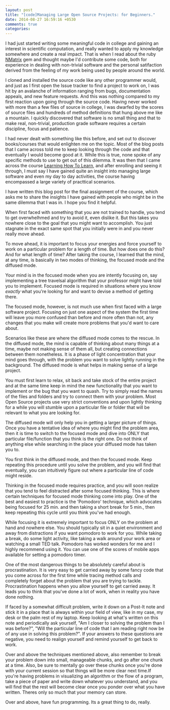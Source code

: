 ```yaml
---
layout: post
title: "[code]Managing Large Open Source Projects: for Beginners."
date: 2014-08-27 16:59:16 +0530
comments: true
categories: 
---
```


I had just started writing some meaningful code in college and gaining an interest in scientific computation, and really wanted to apply my knowledge somewhere and create a real impact. That is when I read about the ruby [NMatrix](https://github.com/sciruby/nmatrix) gem and thought maybe I'd contribute some code, both for experience in dealing with non-trivial software and the personal satifaction derived from the feeling of my work being used by people around the world.

I cloned and installed the source code like any other programmer would, and just as I first open the Issue tracker to find a project to work on, I was hit by an avalanche of information ranging from bugs, documentation appeals, and new feature requests. And this was nothing compared to my first reaction upon going through the source code. Having never worked with more than a few files of source in college, I was dwarfed by the scores of source files and hundreds of method definitions that hung above me like a mountain. I quickly discovered that software is no small thing and that to make real, non-trivial, production grade software requires a certain discipline, focus and patience.

I had never dealt with something like this before, and set out to discover books/courses that would enlighten me on the topic. Most of the blog posts that I came across told me to keep looking through the code and that eventually I would become good at it. While this is true, none spoke of any specific methods to use to get out of this dilemma. It was then that I came across the course [Learning How To Learn](https://www.coursera.org/course/learning), and after enrolling and seeing it through, I must say I have gained quite an insight into managing large software and even my day to day activities, the course having encompassed a large variety of practtical scenarios.

I have written this blog post for the final assignment of the course, which asks me to share the insights I have gained with people who might be in the same dilemma that I was in. I hope you find it helpful.

When first faced with something that you are not trained to handle, you tend to get overwhelhmed and try to avoid it, even dislike it. But this takes you nowhere close to the goal that you might want to accomplish. You just stagnate in the exact same spot that you initially were in and you never really move ahead.

To move ahead, it is important to focus your energies and force yourself to work on a particular problem for a length of time. But how does one do this? And for what length of time? After taking the course, I learned that the mind, at any time, is basically in two modes of thinking, the focused mode and the diffused mode.

Your mind is in the focused mode when you are intently focusing on, say implementing a tree travelsal algorithm that your professor might have told you to implement. Focused mode is required in situations where you know *exactly* what you're looking for and want to devise a method of getting there.

The focused mode, however, is not much use when first faced with a large software project. Focusing on just one aspect of the system the first time will leave you more confused than before and more often than not, any changes that you make will create more problems that you'd want to care about.

Scenarios like these are where the diffused mode comes to the rescue. In the diffused mode, the mind is capable of thinking about many things at a time, maybe not making sense of them all, but creating connections between them nonetheless. It is a phase of light concentration that your mind goes through, with the problem you want to solve lightly running in the background. The diffused mode is what helps in making sense of a large project.

You must first learn to relax, sit back and take stock of the entire project and at the same time keep in mind the new functionality that you want to implement or the bug that you want to quash. Try to simply read the names of the files and folders and try to connect them with your problem. Most Open Source projects use very strict conventions and upon lightly thinking for a while you will stumble upon a particular file or folder that will be relevant to what you are looking for.

The diffused mode will only help you in getting a larger picture of things. Once you have a tentative idea of where you might find the problem area, then it is time to switch to the focused mode and dive into ONLY that particular file/function that you think is the right one. Do not think of anything else while searching in the place your diffused mode has taken you to.

You first think in the diffused mode, and then the focused mode. Keep repeating this procedure until you solve the problem, and you will find that eventually, you can intuitively figure out where a particular line of code might reside.

Thinking in the focused mode requires practice, and you will soon realize that you tend to feel distracted after some focused thinking. This is where certain techniques for focused mode thinking come into play. One of the best and easiest to practice is the 'Pomodoro' technique, which advocates being focused for 25 min. and then taking a short break for 5 min., then keep repeating this cycle until you think you've had enough. 

While focusing it is extremely important to focus ONLY on the problem at hand and nowhere else. You should typically sit in a quiet environment and away from distractions if you want pomodoro to work for you. While taking a break, do some light activity, like taking a walk around your work area or watching a small TED talk. Pomodoro has worked wonders for me and I highly recommend using it. You can use one of the scores of mobile apps available for setting a pomodoro timer.

One of the most dangerous things to be absolutely careful about is procrastination. It is very easy to get carried away by some fancy code that you come across for the first time while tracing method calls  and completely forget about the problem that you are trying to tackle. Procrastination happens when you allow yourself to get carried away. It leads you to think that you've done a lot of work, when in reality you have done nothing.

If faced by a somewhat difficult problem, write it down on a Post-It note and stick it in a place that is always within your field of view, like in my case, my desk or the palm rest of my laptop. Keep looking at what's written on this note and periodically ask yourself, "Am I closer to solving the problem than I was before?", "Will the particular line of code that I am reading right now be of any use in solving this problem?". If your answers to these questions are negative, you need to realign yourself and remind yourself to get back to work.

Over and above the techniques mentioned above, also remember to break your problem down into small, manageable chunks, and go after one chunk at a time. Also, be sure to mentally go over these chunks once you're done with your current session so that things will be more clear next time.If you're having problems in visualizing an algorithm or the flow of a program, take a piece of paper and write down whatever you understand, and you will find that the rest will become clear once you ponder over what you have written. Theres only so much that your memory can store.

Over and above, have fun programming. Its a great thing to do, really.